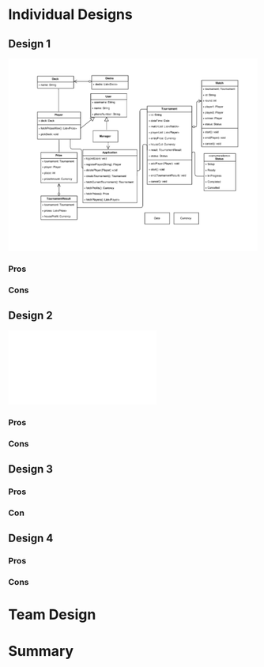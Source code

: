 # Individual Designs
## Design 1
![dlee317](../Design-Individual/dlee317/design.png)
### Pros
### Cons
## Design 2
![ywang3134](../Design-Individual/ywang3134/design.pdf)
### Pros
### Cons
## Design 3
### Pros
### Con
## Design 4
### Pros
### Cons
# Team Design
# Summary

